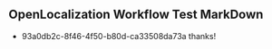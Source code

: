 ## OpenLocalization Workflow Test MarkDown
* 93a0db2c-8f46-4f50-b80d-ca33508da73a thanks!

<!--HONumber=Jul16_HO3-->


